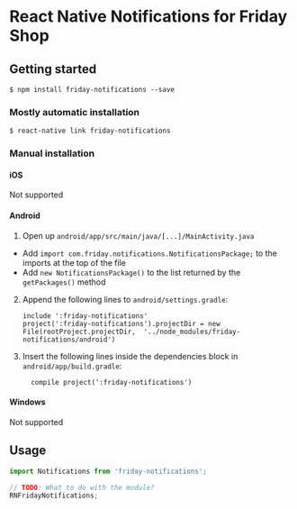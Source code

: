 # React Native Notifications for Friday Shop

## Getting started

`$ npm install friday-notifications --save`

### Mostly automatic installation

`$ react-native link friday-notifications`

### Manual installation

#### iOS

Not supported

#### Android

1. Open up `android/app/src/main/java/[...]/MainActivity.java`
  - Add `import com.friday.notifications.NotificationsPackage;` to the imports at the top of the file
  - Add `new NotificationsPackage()` to the list returned by the `getPackages()` method
2. Append the following lines to `android/settings.gradle`:
    ```
    include ':friday-notifications'
    project(':friday-notifications').projectDir = new File(rootProject.projectDir, 	'../node_modules/friday-notifications/android')
    ```
3. Insert the following lines inside the dependencies block in `android/app/build.gradle`:
    ```
      compile project(':friday-notifications')
    ```

#### Windows

Not supported

## Usage
```javascript
import Notifications from 'friday-notifications';

// TODO: What to do with the module?
RNFridayNotifications;
```
